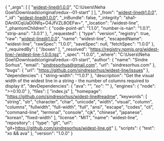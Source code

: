 {
  "_args": [
    [
      "widest-line@1.0.0",
      "C:\\Users\\Neha Goel\\Downloads\\original\\redux--01-start"
    ]
  ],
  "_from": "widest-line@1.0.0",
  "_id": "widest-line@1.0.0",
  "_inBundle": false,
  "_integrity": "sha1-DAnIXCqUaD0Nfq+O4JfVZL8OEFw=",
  "_location": "/widest-line",
  "_phantomChildren": {
    "code-point-at": "1.1.0",
    "number-is-nan": "1.0.1",
    "strip-ansi": "3.0.1"
  },
  "_requested": {
    "type": "version",
    "registry": true,
    "raw": "widest-line@1.0.0",
    "name": "widest-line",
    "escapedName": "widest-line",
    "rawSpec": "1.0.0",
    "saveSpec": null,
    "fetchSpec": "1.0.0"
  },
  "_requiredBy": [
    "/boxen"
  ],
  "_resolved": "https://registry.npmjs.org/widest-line/-/widest-line-1.0.0.tgz",
  "_spec": "1.0.0",
  "_where": "C:\\Users\\Neha Goel\\Downloads\\original\\redux--01-start",
  "author": {
    "name": "Sindre Sorhus",
    "email": "sindresorhus@gmail.com",
    "url": "sindresorhus.com"
  },
  "bugs": {
    "url": "https://github.com/sindresorhus/widest-line/issues"
  },
  "dependencies": {
    "string-width": "^1.0.1"
  },
  "description": "Get the visual width of the widest line in a string - the number of columns required to display it",
  "devDependencies": {
    "ava": "*",
    "xo": "*"
  },
  "engines": {
    "node": ">=0.10.0"
  },
  "files": [
    "index.js"
  ],
  "homepage": "https://github.com/sindresorhus/widest-line#readme",
  "keywords": [
    "string",
    "str",
    "character",
    "char",
    "unicode",
    "width",
    "visual",
    "column",
    "columns",
    "fullwidth",
    "full-width",
    "full",
    "ansi",
    "escape",
    "codes",
    "cli",
    "command-line",
    "terminal",
    "console",
    "cjk",
    "chinese",
    "japanese",
    "korean",
    "fixed-width"
  ],
  "license": "MIT",
  "name": "widest-line",
  "repository": {
    "type": "git",
    "url": "git+https://github.com/sindresorhus/widest-line.git"
  },
  "scripts": {
    "test": "xo && ava"
  },
  "version": "1.0.0"
}
